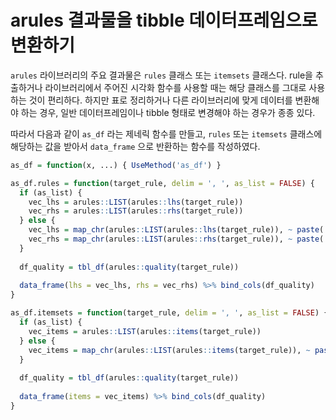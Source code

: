 # arules 결과물을 tibble 데이터프레임으로 변환하기

`arules` 라이브러리의 주요 결과물은 `rules` 클래스 또는 `itemsets` 클래스다. rule을 추출하거나 라이브러리에서 주어진 시각화 함수를 사용할 때는 해당 클래스를 그대로 사용하는 것이 편리하다. 하지만 표로 정리하거나 다른 라이브러리에 맞게 데이터를 변환해야 하는 경우, 일반 데이터프레임이나 tibble 형태로 변경해야 하는 경우가 종종 있다.

따라서 다음과 같이 `as_df` 라는 제네릭 함수를 만들고, `rules` 또는 `itemsets` 클래스에 해당하는 값을 받아서 `data_frame` 으로 반환하는 함수를 작성하였다.

```r
as_df = function(x, ...) { UseMethod('as_df') }

as_df.rules = function(target_rule, delim = ', ', as_list = FALSE) {
  if (as_list) {
    vec_lhs = arules::LIST(arules::lhs(target_rule))
    vec_rhs = arules::LIST(arules::rhs(target_rule))
  } else {
    vec_lhs = map_chr(arules::LIST(arules::lhs(target_rule)), ~ paste(.x, collapse = delim))
    vec_rhs = map_chr(arules::LIST(arules::rhs(target_rule)), ~ paste(.x, collapse = delim))
  }
  
  df_quality = tbl_df(arules::quality(target_rule))
  
  data_frame(lhs = vec_lhs, rhs = vec_rhs) %>% bind_cols(df_quality)
}

as_df.itemsets = function(target_rule, delim = ', ', as_list = FALSE) {
  if (as_list) {
    vec_items = arules::LIST(arules::items(target_rule))
  } else {
    vec_items = map_chr(arules::LIST(arules::items(target_rule)), ~ paste(.x, collapse = delim))  
  }
  
  df_quality = tbl_df(arules::quality(target_rule))
  
  data_frame(items = vec_items) %>% bind_cols(df_quality)
}
```
